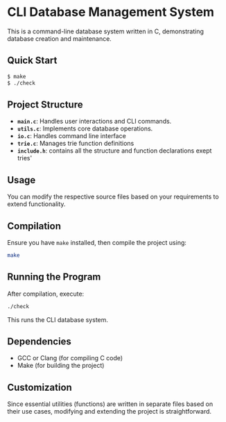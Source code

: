 # CLI Database Management System

This is a command-line database system written in C, demonstrating database creation and maintenance.

## Quick Start
```sh
$ make
$ ./check
```

## Project Structure
- **`main.c`**: Handles user interactions and CLI commands.
- **`utils.c`**: Implements core database operations.
- **`io.c`**: Handles command line interface
- **`trie.c`**: Manages trie function definitions
- **`include.h`**: contains all the structure and function declarations exept tries'

## Usage
You can modify the respective source files based on your requirements to extend functionality.

## Compilation
Ensure you have `make` installed, then compile the project using:
```sh
make
```

## Running the Program
After compilation, execute:
```sh
./check
```
This runs the CLI database system.

## Dependencies
- GCC or Clang (for compiling C code)
- Make (for building the project)

## Customization
Since essential utilities (functions) are written in separate files based on their use cases, modifying and extending the project is straightforward.
